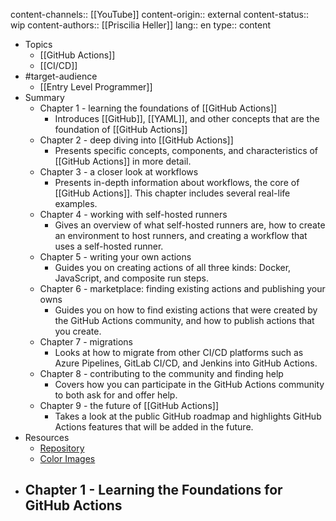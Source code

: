 content-channels:: [[YouTube]]
content-origin:: external
content-status:: wip
content-authors:: [[Priscilia Heller]]
lang:: en
type:: content

- Topics
  - [[GitHub Actions]]
  - [[CI/CD]]
- #target-audience
  - [[Entry Level Programmer]]
- Summary
  - Chapter 1 - learning the foundations of [[GitHub Actions]]
    - Introduces [[GitHub]], [[YAML]], and other concepts that are the foundation of [[GitHub Actions]]
  - Chapter 2 - deep diving into [[GitHub Actions]]
    - Presents specific concepts, components, and characteristics of [[GitHub Actions]] in more detail.
  - Chapter 3 - a closer look at workflows
    - Presents in-depth information about workflows, the core of [[GitHub Actions]]. This chapter includes several real-life examples.
  - Chapter 4 - working with self-hosted runners
    - Gives an overview of what self-hosted runners are, how to create an environment to host runners, and creating a workflow that uses a self-hosted runner.
  - Chapter 5 - writing your own actions
    - Guides you on creating actions of all three kinds: Docker, JavaScript, and composite run steps.
  - Chapter 6 - marketplace: finding existing actions and publishing your owns
    - Guides you on how to find existing actions that were created by the GitHub Actions community, and how to publish actions that you create.
  - Chapter 7 - migrations
    - Looks at how to migrate from other CI/CD platforms such as Azure Pipelines, GitLab CI/CD, and Jenkins into GitHub Actions.
  - Chapter 8 - contributing to the community and finding help
    - Covers how you can participate in the GitHub Actions community to both ask for and offer help.
  - Chapter 9 - the future of [[GitHub Actions]]
    - Takes a look at the public GitHub roadmap and highlights GitHub Actions features that will be added in the future.
- Resources
  - [Repository](https://github.com/PacktPublishing/Automating-Workflows-with-GitHub-Actions)
  - [Color Images](http://www.packtpub.com/sites/default/files/downloads/9781800560406_ColorImages.pdf)
- ## Chapter 1 - Learning the Foundations for GitHub Actions
